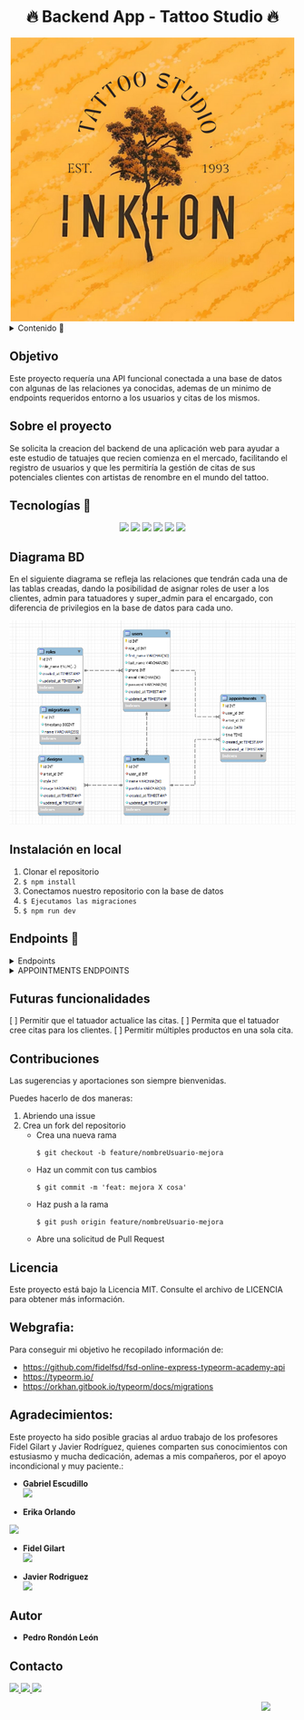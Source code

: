 # <h1 align="center"> 🔥 Backend App - Tattoo Studio 🔥</h1>

<div style="text-align: center;"><img src= "./assets/1993.png" width="500"/></div>

<details>
  <summary> Contenido 📝</summary>
  <ol>
    <li><a href="#objetivo">Objetivo</a></li>
    <li><a href="#sobre-el-proyecto">Sobre el proyecto</a></li>
    <li><a href="#tecnologías-">Tecnologías</a></li>
    <li><a href="#diagrama-bd">Diagrama</a></li>
    <li><a href="#instalación-en-local">Instalación</a></li>
    <li><a href="#endpoints-">Endpoints</a></li>
    <li><a href="#futuras-funcionalidades">Futuras funcionalidades</a></li>
    <li><a href="#contribuciones">Contribuciones</a></li>
    <li><a href="#licencia">Licencia</a></li>
    <li><a href="#webgrafia">Webgrafia</a></li>
    <li><a href="#agradecimientos">Agradecimientos</a></li>
    <li><a href="#contacto">Contacto</a></li>
  </ol>
</details>

## Objetivo
Este proyecto requería una API funcional conectada a una base de datos con algunas de las relaciones ya conocidas, ademas de un minimo de endpoints requeridos entorno a los usuarios y citas de los mismos. 

## Sobre el proyecto
Se solicita la creacion del backend de una aplicación web para ayudar a este estudio de tatuajes que recien comienza en el mercado, facilitando el registro de usuarios y que les permitiría la gestión de citas de sus potenciales clientes con artistas de renombre en el mundo del tattoo. 

## Tecnologías 🚀
<div align="center">

<img src= "https://img.shields.io/badge/typescript-%23007ACC.svg?style=for-the-badge&logo=typescript&logoColor=white"/>
<img src= "https://img.shields.io/badge/mysql-%2300f.svg?style=for-the-badge&logo=mysql&logoColor=white"/>

<img src= "https://img.shields.io/badge/git-%23F05033.svg?style=for-the-badge&logo=git&logoColor=white"/>
<img src= "https://img.shields.io/badge/node.js-026E00?style=for-the-badge&logo=node.js&logoColor=white"/>
<img src= "https://img.shields.io/badge/express.js-%23404d59.svg?style=for-the-badge&logo=express&logoColor=%2361DAFB"/>
<img src= "https://img.shields.io/badge/NODEMON-%23323330.svg?style=for-the-badge&logo=nodemon&logoColor=%BBDEAD"/>

 </div>


## Diagrama BD
En el siguiente diagrama se refleja las relaciones que tendrán cada una de las tablas creadas, dando la posibilidad de asignar roles de user a los clientes, admin para tatuadores y super_admin para el encargado, con diferencia de privilegios en la base de datos para cada uno. 
<div style="text-align: center;">
 <img src= "./assets/diagrama_bd.png" style="height: 600"/>
</div>

## Instalación en local
1. Clonar el repositorio
2. ` $ npm install `
3. Conectamos nuestro repositorio con la base de datos 
4. ``` $ Ejecutamos las migraciones ``` 
5. ``` $ npm run dev ``` 

## Endpoints 📍
<details>
<summary>Endpoints</summary>

- AUTH
    - REGISTER

            POST http://localhost:3000/api/register

        body:
        ``` js
            {
                "user": "David",
                "email": "david@david.com",
                "password": "princes"
            }
        ```

    - LOGIN

            POST http://localhost:3000/api/login  

        body:
        ``` js
            {
                "email": "david@david.com",
                "password": "princes"
            }
        ```

    - PROFILE

          GET http://localhost:3000/api/:id

    - Insertamos el ID del user para que nos muestre todos los datos

  - UPDATE

          PATCH http://localhost:3000/api/:id

    body:

    ```js
        {
            "name": "NewUserNew  ",
            "password": "NewPrinces1234@",
            "phone_number": "55555559"
        }
    ```

  - GET ALL ARTISTS

          GET http://localhost:3000/api/artists/list

</details>
<details>
<summary>APPOINTMENTS ENDPOINTS</summary>

- APPOINMENTS
    - CREATE 

              POST http://localhost:3000/api/appointments/newAppointment

    body:

    ```js
        {
            "user_id": "1",
            "date": "2024/03/28",
            "time": "14:00"
        }

    ```

    - UPDATE

          PATCH http://localhost:3000/api/appointments/:id

    body:

    ```js
        {
            "user_id": "1",
            "date": "2024-03-29",
            "time": "14:00"
        }
    ```

    - DELETE

          DELETE http://localhost:3000/api/appointments/:id

    body:

    ```js
        {
           "id": "6"
        }
    ```

    - GET ALL APPOINTMENTS BY CUSTOMER

          GET http://localhost:3000/api/appointments/mysessions/:id

    - GET ALL APPOINTMENTS BY ARTIST

          GET http://localhost:3000/api/appointments/myappointments/:id

</details>

## Futuras funcionalidades
[ ] Permitir que el tatuador actualice las citas.
[ ] Permita que el tatuador cree citas para los clientes. 
[ ] Permitir múltiples productos en una sola cita.

## Contribuciones
Las sugerencias y aportaciones son siempre bienvenidas.  

Puedes hacerlo de dos maneras:

1. Abriendo una issue
2. Crea un fork del repositorio
    - Crea una nueva rama  
        ```
        $ git checkout -b feature/nombreUsuario-mejora
        ```
    - Haz un commit con tus cambios 
        ```
        $ git commit -m 'feat: mejora X cosa'
        ```
    - Haz push a la rama 
        ```
        $ git push origin feature/nombreUsuario-mejora
        ```
    - Abre una solicitud de Pull Request

## Licencia
Este proyecto está bajo la Licencia MIT. Consulte el archivo de LICENCIA para obtener más información.

## Webgrafia:
Para conseguir mi objetivo he recopilado información de:
- https://github.com/fidelfsd/fsd-online-express-typeorm-academy-api
- https://typeorm.io/
- https://orkhan.gitbook.io/typeorm/docs/migrations

## Agradecimientos:

Este proyecto ha sido posible gracias al arduo trabajo de los profesores Fidel Gilart y Javier Rodríguez, quienes comparten sus conocimientos con estusiasmo y mucha dedicación, ademas a mis compañeros, por el apoyo incondicional y muy paciente.:

- **Gabriel Escudillo**  
<a href="https://github.com/GabrielEscudillo" target="_blank"><img src="https://img.shields.io/badge/github-24292F?style=for-the-badge&logo=github&logoColor=white" target="_blank"></a> 

- **Erika Orlando** <a href="https://github.com/AkireOrl"> 
<img src="https://img.shields.io/badge/github-24292F?style=for-the-badge&logo=github&logoColor=red" style="margin-right: 60px;" />
</a>

- **Fidel Gilart**  
<a href="https://github.com/fidelfsd" target="_blank"><img src="https://img.shields.io/badge/github-24292F?style=for-the-badge&logo=github&logoColor=red" target="_blank"></a>

- **Javier Rodriguez**  
<a href="https://github.com/JavierRodriguez78" target="_blank"><img src="https://img.shields.io/badge/github-24292F?style=for-the-badge&logo=github&logoColor=green" target="_blank"></a> 

## Autor

- **Pedro Rondón León**

## Contacto   
<a href = "mailto:pedro.rondonx@gmail.com"  target="_blank">
<img src="https://img.shields.io/badge/Gmail-C6362C?style=for-the-badge&logo=gmail&logoColor=white" target="_blank">
</a>
<a href="https://github.com/pedrowolfr"  target="_blank">
    <img src= "https://img.shields.io/badge/GitHub-100000?style=for-the-badge&logo=github&logoColor=white"  target="_blank"/>
</a>  
<a href="https://www.linkedin.com/in/pedro-rond%C3%B3n-leon-1224ba168/" target="_blank">
<img src="https://img.shields.io/badge/-LinkedIn-%230077B5?style=for-the-badge&logo=linkedin&logoColor=white" target="_blank" >
</a> 

[<img src="./assets/top.png" width="60"  align="right"/>](#) 
